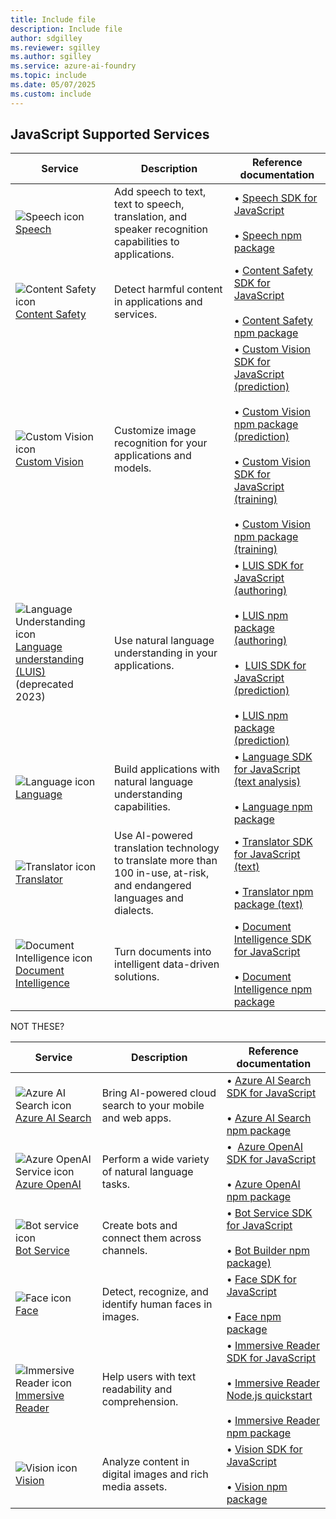 ```yaml
---
title: Include file
description: Include file
author: sdgilley
ms.reviewer: sgilley
ms.author: sgilley
ms.service: azure-ai-foundry
ms.topic: include
ms.date: 05/07/2025
ms.custom: include
---
```


## JavaScript Supported Services

| Service | Description | Reference documentation |
| --- | --- | --- |
| ![Speech icon](~/reusable-content/ce-skilling/azure/media/ai-services/speech.svg) [Speech](../../../speech-service/index.yml) | Add speech to text, text to speech, translation, and speaker recognition capabilities to applications. | &bullet;&NonBreakingSpace;[Speech SDK for JavaScript](/javascript/api/microsoft-cognitiveservices-speech-sdk/?view=azure-node-latest&branch=main&preserve-view=true) <br><br>&bullet;&NonBreakingSpace;[Speech npm package](https://www.npmjs.com/package/microsoft-cognitiveservices-speech-sdk)|
| ![Content Safety icon](~/reusable-content/ce-skilling/azure/media/ai-services/content-safety.svg) [Content Safety](../../../content-safety/index.yml) | Detect harmful content in applications and services.| &bullet;&NonBreakingSpace;[Content Safety SDK for JavaScript](/javascript/api/%40azure-rest/ai-content-safety/?view=azure-node-latest&preserve-view=true)<br><br>&bullet;&NonBreakingSpace;[Content Safety npm package](https://www.npmjs.com/package/@azure-rest/ai-content-safety/v/1.0.0-beta.1) |
| ![Custom Vision icon](~/reusable-content/ce-skilling/azure/media/ai-services/custom-vision.svg) [Custom Vision](../../../custom-vision-service/index.yml) | Customize image recognition for your applications and models. |&bullet;&NonBreakingSpace;[Custom Vision SDK for JavaScript (prediction)](/javascript/api/%40azure/cognitiveservices-customvision-prediction/?view=azure-node-latest&preserve-view=true) <br><br>&bullet;&NonBreakingSpace;[Custom Vision npm package (prediction)](https://www.npmjs.com/package/@azure/cognitiveservices-customvision-prediction) <br><br>&bullet;&NonBreakingSpace;[Custom Vision SDK for JavaScript (training)](/javascript/api/%40azure/cognitiveservices-customvision-training/?view=azure-node-latest&preserve-view=true)<br><br>&bullet;&NonBreakingSpace;[Custom Vision npm package (training)](https://www.npmjs.com/package/@azure/cognitiveservices-customvision-training)  |
| ![Language Understanding icon](~/reusable-content/ce-skilling/azure/media/ai-services/luis.svg) [Language understanding (LUIS)](../../../luis/index.yml)<br>(deprecated 2023)  | Use natural language understanding in your applications. | &bullet;&NonBreakingSpace;[LUIS SDK for JavaScript (authoring)](/javascript/api/%40azure/cognitiveservices-luis-authoring/?view=azure-node-latest&preserve-view=true) <br><br>&bullet;&NonBreakingSpace;[LUIS npm package (authoring)](https://www.npmjs.com/package/@azure/cognitiveservices-luis-authoring)<br><br>&bullet;&NonBreakingSpace; [LUIS SDK for JavaScript (prediction)](/javascript/api/%40azure/cognitiveservices-luis-runtime/?view=azure-node-latest&preserve-view=true)<br><br>&bullet;&NonBreakingSpace;[LUIS npm package (prediction)](https://www.npmjs.com/package/@azure/cognitiveservices-luis-runtime) |
| ![Language icon](~/reusable-content/ce-skilling/azure/media/ai-services/language.svg) [Language](../../../language-service/index.yml) | Build applications with natural language understanding capabilities. | &bullet;&NonBreakingSpace;[Language SDK for JavaScript (text analysis)](/javascript/api/overview/azure/ai-language-text-readme?view=azure-node-latest&preserve-view=true) <br><br>&bullet;&NonBreakingSpace;[Language npm package](https://www.npmjs.com/package/@azure/ai-language-text) |
| ![Translator icon](~/reusable-content/ce-skilling/azure/media/ai-services/translator.svg) [Translator](../../../translator/index.yml) |   Use AI-powered translation technology to translate more than 100 in-use, at-risk, and endangered languages and dialects. | &bullet;&NonBreakingSpace;[Translator SDK for JavaScript (text)](/javascript/api/overview/azure/text-translation?view=azure-node-preview&preserve-view=true) <br><br>&bullet;&NonBreakingSpace;[Translator npm package (text)](https://www.npmjs.com/package/@azure-rest/ai-translation-text/v/1.0.0-beta.1) |
| ![Document Intelligence icon](~/reusable-content/ce-skilling/azure/media/ai-services/document-intelligence.svg) [Document Intelligence](../../../document-intelligence/index.yml) | Turn documents into intelligent data-driven solutions. | &bullet;&NonBreakingSpace;[Document Intelligence SDK for JavaScript](/javascript/api/overview/azure/ai-document-intelligence-rest-readme?view=azure-node-preview&preserve-view=true) <br><br>&bullet;&NonBreakingSpace;[Document Intelligence npm package](https://www.npmjs.com/package/@azure-rest/ai-document-intelligence/v/1.0.0-beta.1)  |

NOT THESE?

| Service | Description | Reference documentation |
| --- | --- | --- |
| ![Azure AI Search icon](~/reusable-content/ce-skilling/azure/media/ai-services/search.svg) [Azure AI Search](/azure/search/) | Bring AI-powered cloud search to your mobile and web apps. | &bullet;&NonBreakingSpace;[Azure AI Search SDK for JavaScript](/javascript/api/overview/azure/search-documents-readme?view=azure-node-latest&preserve-view=true) <br><br>&bullet;&NonBreakingSpace;[Azure AI Search npm package](https://www.npmjs.com/package/@azure/search-documents/v/12.0.0?activeTab=readme)  |
| ![Azure OpenAI Service icon](~/reusable-content/ce-skilling/azure/media/ai-services/azure-openai.svg) [Azure OpenAI](../../../openai/index.yml) | Perform a wide variety of natural language tasks. |  &bullet;&NonBreakingSpace; [Azure OpenAI SDK for JavaScript](/javascript/api/overview/azure/openai?view=azure-node-latest&preserve-view=true)<br><br>&bullet;&NonBreakingSpace;[Azure OpenAI npm package](https://www.npmjs.com/package/@azure/openai/v/1.0.0-beta.11) |
| ![Bot service icon](~/reusable-content/ce-skilling/azure/media/ai-services/bot-services.svg) [Bot Service](/composer/) | Create bots and connect them across channels. | &bullet;&NonBreakingSpace;[Bot Service SDK for JavaScript](https://github.com/Microsoft/botbuilder-js?tab=readme-ov-file)<br><br>&bullet;&NonBreakingSpace;[Bot Builder npm package)](https://github.com/Microsoft/botbuilder-js#packages)  |
| ![Face icon](~/reusable-content/ce-skilling/azure/media/ai-services/face.svg) [Face](../../../computer-vision/overview-identity.md) | Detect, recognize, and identify human faces in images. | &bullet;&NonBreakingSpace;[Face SDK for JavaScript](/javascript/api/overview/azure/cognitiveservices-face-readme?view=azure-node-latest&branch=main&preserve-view=true) <br><br>&bullet;&NonBreakingSpace;[Face npm package](https://www.npmjs.com/package/@azure/cognitiveservices-face)  |
| ![Immersive Reader icon](~/reusable-content/ce-skilling/azure/media/ai-services/immersive-reader.svg) [Immersive Reader](../../../immersive-reader/index.yml) | Help users with text readability and comprehension. | &bullet;&NonBreakingSpace;[Immersive Reader SDK for JavaScript](../../../immersive-reader/reference.md?branch=main) <br><br>&bullet;&NonBreakingSpace;[Immersive Reader Node.js quickstart](../../../immersive-reader/quickstarts/client-libraries.md?pivots=programming-language-nodejs)<br><br>&bullet;&NonBreakingSpace;[Immersive Reader npm package](https://www.npmjs.com/package/@microsoft/immersive-reader-sdk) |
| ![Vision icon](~/reusable-content/ce-skilling/azure/media/ai-services/vision.svg) [Vision](../../../computer-vision/index.yml) | Analyze content in digital images and rich media assets.|&bullet;&NonBreakingSpace;[Vision SDK for JavaScript](/javascript/api/overview/azure/ai-vision-image-analysis-rest-readme?view=azure-node-preview&preserve-view=true) <br><br>&bullet;&NonBreakingSpace;[Vision npm package](https://www.npmjs.com/package/@azure-rest/ai-vision-image-analysis/v/1.0.0-beta.2) |

